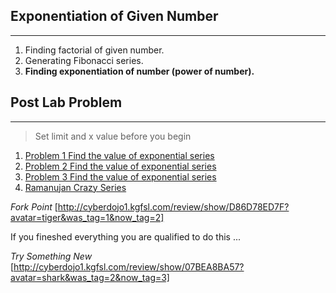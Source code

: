 ## Exponentiation of Given Number ##
----------
 1. Finding factorial of given number.
 2. Generating Fibonacci series.
 3. **Finding exponentiation of number (power of number).**

## Post Lab Problem
-----------
> Set limit and x value before you begin 
 1. [Problem 1 Find the value of exponential series](https://github.com/rajasekaranap/PythonLab/blob/master/images/exq.png)
 2. [Problem 2 Find the value of exponential series](https://github.com/rajasekaranap/PythonLab/blob/master/images/exp2.png)
 3. [Problem 3 Find the value of exponential series](https://github.com/rajasekaranap/PythonLab/blob/master/images/exp3.png)
 4. [Ramanujan Crazy Series](https://github.com/rajasekaranap/PythonLab/blob/master/images/ramanujan.png)
 
 *Fork Point* [http://cyberdojo1.kgfsl.com/review/show/D86D78ED7F?avatar=tiger&was_tag=1&now_tag=2]
 
 If you fineshed everything you are qualified to do this ...
 
 *Try Something New* [http://cyberdojo1.kgfsl.com/review/show/07BEA8BA57?avatar=shark&was_tag=2&now_tag=3]

